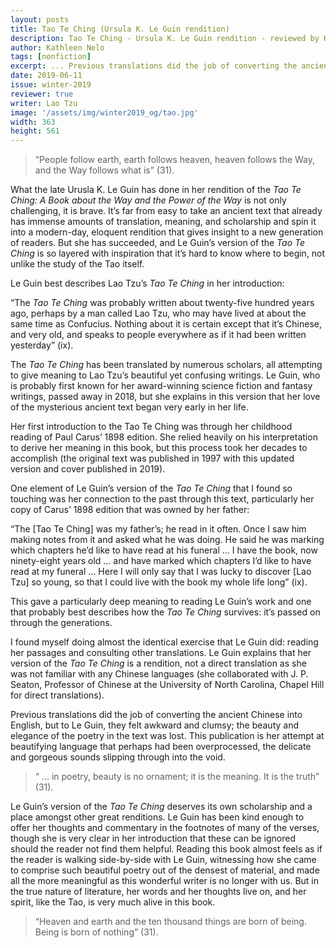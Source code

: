 ```yaml
---
layout: posts
title: Tao Te Ching (Ursula K. Le Guin rendition)
description: Tao Te Ching - Ursula K. Le Guin rendition - reviewed by Kathleen Nelo.
author: Kathleen Nelo
tags: [nonfiction]
excerpt: ... Previous translations did the job of converting the ancient Chinese into English, but to Le Guin, they felt awkward and clumsy; the beauty and elegance of the poetry in the text was lost ...
date: 2019-06-11
issue: winter-2019
reviewer: true
writer: Lao Tzu
image: '/assets/img/winter2019_og/tao.jpg'
width: 363
height: 561
---
```


<div class="u-release my-5">
    <div class="container">
    <blockquote class="blockquote">
    <p class="h2">&ldquo;People follow earth, earth follows heaven, heaven follows the Way, and the Way follows what is&rdquo; (31).</p>
    </blockquote>
</div>
</div>

What the late Urusla K. Le Guin has done in her rendition of the _Tao Te Ching: A Book about the Way and the Power of the Way_ is not only challenging, it is brave. It’s far from easy to take an ancient text that already has immense amounts of translation, meaning, and scholarship and spin it into a modern-day, eloquent rendition that gives insight to a new generation of readers. But she has succeeded, and Le Guin’s version of the _Tao Te Ching_ is so layered with inspiration that it’s hard to know where to begin, not unlike the study of the Tao itself.

Le Guin best describes Lao Tzu’s _Tao Te Ching_ in her introduction:
<div class="bookquote">
<p>“The <em>Tao Te Ching</em> was probably written about twenty-five hundred years ago, perhaps by a man called Lao Tzu, who may have lived at about the same time as Confucius. Nothing about it is certain except that it’s Chinese, and very old, and speaks to people everywhere as if it had been written yesterday” (ix).</p>
</div>

The _Tao Te Ching_ has been translated by numerous scholars, all attempting to give meaning to Lao Tzu’s beautiful yet confusing writings. Le Guin, who is probably first known for her award-winning science fiction and fantasy writings, passed away in 2018, but she explains in this version that her love of the mysterious ancient text began very early in her life.

Her first introduction to the Tao Te Ching was through her childhood reading of Paul Carus’ 1898 edition. She relied heavily on his interpretation to derive her meaning in this book, but this process took her decades to accomplish (the original text was published in 1997 with this updated version and cover published in 2019).

One element of Le Guin’s version of the _Tao Te Ching_ that I found so touching was her connection to the past through this text, particularly her copy of Carus’ 1898 edition that was owned by her father:

<div class="bookquote">
<p>“The [Tao Te Ching] was my father’s; he read in it often. Once I saw him making notes from it and asked what he was doing. He said he was marking which chapters he’d like to have read at his funeral … I have the book, now ninety-eight years old … and have marked which chapters I’d like to have read at my funeral … Here I will only say that I was lucky to discover [Lao Tzu] so young, so that I could live with the book my whole life long” (ix).</p>
</div>

This gave a particularly deep meaning to reading Le Guin’s work and one that probably best describes how the _Tao Te Ching_ survives: it’s passed on through the generations.

I found myself doing almost the identical exercise that Le Guin did: reading her passages and consulting other translations. Le Guin explains that her version of the _Tao Te Ching_ is a rendition, not a direct translation as she was not familiar with any Chinese languages (she collaborated with J. P. Seaton, Professor of Chinese at the University of North Carolina, Chapel Hill for direct translations).

Previous translations did the job of converting the ancient Chinese into English, but to Le Guin, they felt awkward and clumsy; the beauty and elegance of the poetry in the text was lost. This publication is her attempt at beautifying language that perhaps had been overprocessed, the delicate and gorgeous sounds slipping through into the void.

<div class="u-release my-5">
    <div class="container">
    <blockquote class="blockquote">
    <p class="h2">&ldquo; … in poetry, beauty is no ornament; it is the meaning. It is the truth&rdquo; (31).</p>
    </blockquote>
</div>
</div>

Le Guin’s version of the _Tao Te Ching_ deserves its own scholarship and a place amongst other great renditions. Le Guin has been kind enough to offer her thoughts and commentary in the footnotes of many of the verses, though she is very clear in her introduction that these can be ignored should the reader not find them helpful. Reading this book almost feels as if the reader is walking side-by-side with Le Guin, witnessing how she came to comprise such beautiful poetry out of the densest of material, and made all the more meaningful as this wonderful writer is no longer with us. But in the true nature of literature, her words and her thoughts live on, and her spirit, like the Tao, is very much alive in this book.

<div class="u-release my-5">
    <div class="container">
    <blockquote class="blockquote">
    <p class="h2">&ldquo;Heaven and earth and the ten thousand things are born of being. Being is born of nothing&rdquo; (31).</p>
    </blockquote>
</div>
</div>
